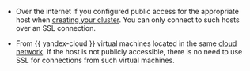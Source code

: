 * Over the internet if you configured public access for the appropriate host when [creating your cluster](../../../storedoc/operations/cluster-create.md). You can only connect to such hosts over an SSL connection.


* From {{ yandex-cloud }} virtual machines located in the same [cloud network](../../../vpc/concepts/network.md). If the host is not publicly accessible, there is no need to use SSL for connections from such virtual machines.

